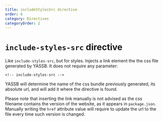 ```yaml
---
title: includeStylesSrc directive
order: 6
category: Directives
categoryOrder: 2
---
```

# `include-styles-src` directive

Like `include-styles-src`, but for styles. Injects a link element the the css file generated by YASSB. It does not require any parameter:

    <!-- include-styles-src -->

YASSB will determine the name of the css bundle previously generated, its absolute url, and will add it where the directive is found.

Please note that inserting the link manually is not advised as the css filename contains the version of the website, as it appears in `package.json`. Manually writing the `href` attribute value will require to update the url to the file every time such version is changed.